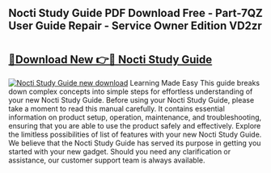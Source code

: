 ## Nocti Study Guide PDF Download Free - Part-7QZ User Guide Repair - Service Owner Edition VD2zr

# <h2><a href="http://bc53988.oget.top/?id=Nocti+Study+Guide">🔗Download New 👉🔴 Nocti Study Guide</a></h2>

[![Nocti Study Guide new download](https://i.imgur.com/5g1atiW.png)](http://bc53988.oget.top/?id=Nocti+Study+Guide)
Learning Made Easy This guide breaks down complex concepts into simple steps for effortless understanding of your new Nocti Study Guide. Before using your Nocti Study Guide, please take a moment to read this manual carefully. It contains essential information on product setup, operation, maintenance, and troubleshooting, ensuring that you are able to use the product safely and effectively. Explore the limitless possibilities of list of features with your new Nocti Study Guide. We believe that the Nocti Study Guide has served its purpose in getting you started with your new gadget. Should you need any clarification or assistance, our customer support team is always available.
